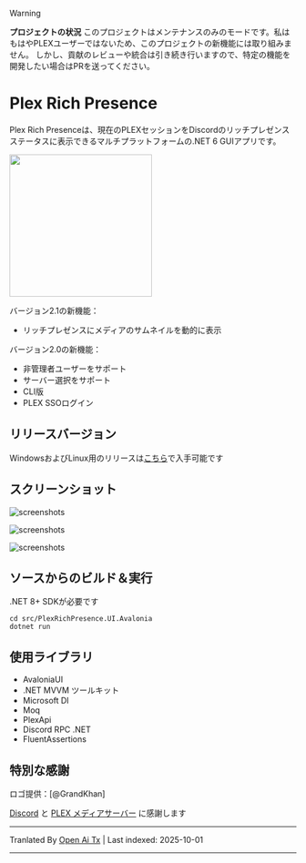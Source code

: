 > [!WARNING]  
>  **プロジェクトの状況**
> このプロジェクトはメンテナンスのみのモードです。私はもはやPLEXユーザーではないため、このプロジェクトの新機能には取り組みません。
> しかし、貢献のレビューや統合は引き続き行いますので、特定の機能を開発したい場合はPRを送ってください。

# Plex Rich Presence

Plex Rich Presenceは、現在のPLEXセッションをDiscordのリッチプレゼンスステータスに表示できるマルチプラットフォームの.NET 6 GUIアプリです。

<img src="https://github.com/Ombrelin/plex-rich-presence/blob/master/src/PlexRichPresence.UI.Avalonia/Assets/plex-rich-presence.png?raw=true" width="250" height="250">

バージョン2.1の新機能：

- リッチプレゼンスにメディアのサムネイルを動的に表示

バージョン2.0の新機能：

- 非管理者ユーザーをサポート
- サーバー選択をサポート
- CLI版
- PLEX SSOログイン

## リリースバージョン

WindowsおよびLinux用のリリースは[こちら](https://github.com/Ombrelin/plex-rich-presence/releases/latest)で入手可能です

## スクリーンショット

![screenshots](https://raw.githubusercontent.com/Ombrelin/plex-rich-presence/master/screenshots/login.png)

![screenshots](https://raw.githubusercontent.com/Ombrelin/plex-rich-presence/master/screenshots/server.png)

![screenshots](https://raw.githubusercontent.com/Ombrelin/plex-rich-presence/master/screenshots/activity.png)

## ソースからのビルド＆実行

.NET 8+ SDKが必要です

```
cd src/PlexRichPresence.UI.Avalonia
dotnet run
```

## 使用ライブラリ

- AvaloniaUI
- .NET MVVM ツールキット
- Microsoft DI
- Moq
- PlexApi
- Discord RPC .NET
- FluentAssertions

## 特別な感謝

ロゴ提供：[@GrandKhan]

[Discord](https://discord.com/) と [PLEX メディアサーバー](https://plex.tv) に感謝します


---

Tranlated By [Open Ai Tx](https://github.com/OpenAiTx/OpenAiTx) | Last indexed: 2025-10-01

---